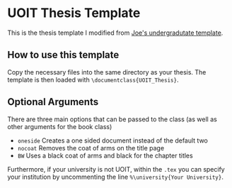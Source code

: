 # UOIT Thesis Template
This is the thesis template I modified from [Joe's undergradutate template](http://faculty.uoit.ca/macmillan/thesis_template.zip).

## How to use this template

Copy the necessary files into the same directory as your thesis.
The template is then loaded with `\documentclass{UOIT_Thesis}`.

## Optional Arguments

There are three main options that can be passed to the class (as well as other arguments for the book class)
- `oneside` Creates a one sided document instead of the default two
- `nocoat` Removes the coat of arms on the title page
- `BW` Uses a black coat of arms and black for the chapter titles

Furthermore, if your university is not UOIT, within the `.tex` you can specify your institution by uncommenting the line `%\university{Your University}`.
